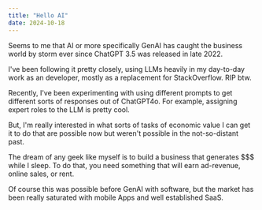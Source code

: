```yaml
---
title: "Hello AI"
date: 2024-10-18
---
```


Seems to me that AI or more specifically GenAI has caught the business world by storm ever since ChatGPT 3.5 was released in late 2022.

I've been following it pretty closely, using LLMs heavily in my day-to-day work as an developer, mostly as a replacement for StackOverflow. RIP btw.

Recently, I've been experimenting with using different prompts to get different sorts of responses out of ChatGPT4o. For example, assigning expert roles to the LLM is pretty cool.

But, I'm really interested in what sorts of tasks of economic value I can get it to do that are possible now but weren't possible in the not-so-distant past.

The dream of any geek like myself is to build a business that generates $$$ while I sleep. To do that, you need something that will earn ad-revenue, online sales, or rent.

Of course this was possible before GenAI with software, but the market has been really saturated with mobile Apps and well established SaaS.